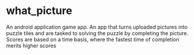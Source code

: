 # what_picture
An android application game app. An app that turns uploaded pictures into puzzle tiles and are tasked to solving the puzzle by completing the picture. Scores are based on a time basis, where the fastest time of completion merits higher scores
